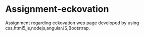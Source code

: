 # Assignment-eckovation
Assignment regarding eckovation wep page developed by using css,html5,js,nodejs,angularJS,Bootstrap.
